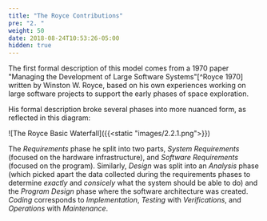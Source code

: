 ```yaml
---
title: "The Royce Contributions"
pre: "2. "
weight: 50
date: 2018-08-24T10:53:26-05:00
hidden: true
---
```


The first formal description of this model comes from a 1970 paper "Managing the Development of Large Software Systems"[^Royce 1970] written by Winston W. Royce, based on his own experiences working on large software projects to support the early phases of space exploration. 

His formal description broke several phases into more nuanced form, as reflected in this diagram:

![The Royce Basic Waterfall]({{<static "images/2.2.1.png">}})

The _Requirements_ phase he split into two parts, _System Requirements_ (focused on the hardware infrastructure), and _Software Requirements_ (focused on the program).  Similarly, _Design_ was split into an _Analysis_ phase (which picked apart the data collected during the requirements phases to determine _exactly_ and _consicely_ what the system should be able to do) and the _Program Design_ phase where the software architecture was created.  _Coding_ corresponds to _Implementation_, _Testing_ with _Verifications_, and _Operations_ with _Maintenance_.